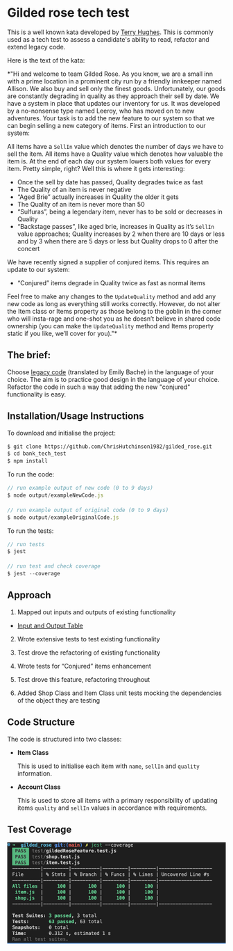 # Gilded rose tech test

This is a well known kata developed by [Terry Hughes](http://iamnotmyself.com/2011/02/13/refactor-this-the-gilded-rose-kata/). This is commonly used as a tech test to assess a candidate's ability to read, refactor and extend legacy code.

Here is the text of the kata:

\*"Hi and welcome to team Gilded Rose. As you know, we are a small inn with a prime location in a prominent city run by a friendly innkeeper named Allison. We also buy and sell only the finest goods. Unfortunately, our goods are constantly degrading in quality as they approach their sell by date. We have a system in place that updates our inventory for us. It was developed by a no-nonsense type named Leeroy, who has moved on to new adventures. Your task is to add the new feature to our system so that we can begin selling a new category of items. First an introduction to our system:

All items have a `SellIn` value which denotes the number of days we have to sell the item. All items have a Quality value which denotes how valuable the item is. At the end of each day our system lowers both values for every item. Pretty simple, right? Well this is where it gets interesting:

- Once the sell by date has passed, Quality degrades twice as fast
- The Quality of an item is never negative
- “Aged Brie” actually increases in Quality the older it gets
- The Quality of an item is never more than 50
- “Sulfuras”, being a legendary item, never has to be sold or decreases in Quality
- “Backstage passes”, like aged brie, increases in Quality as it’s `SellIn` value approaches; Quality increases by 2 when there are 10 days or less and by 3 when there are 5 days or less but Quality drops to 0 after the concert

We have recently signed a supplier of conjured items. This requires an update to our system:

- “Conjured” items degrade in Quality twice as fast as normal items

Feel free to make any changes to the `UpdateQuality` method and add any new code as long as everything still works correctly. However, do not alter the Item class or Items property as those belong to the goblin in the corner who will insta-rage and one-shot you as he doesn’t believe in shared code ownership (you can make the `UpdateQuality` method and Items property static if you like, we’ll cover for you)."\*

## The brief:

Choose [legacy code](https://github.com/emilybache/GildedRose-Refactoring-Kata) (translated by Emily Bache) in the language of your choice. The aim is to practice good design in the language of your choice. Refactor the code in such a way that adding the new "conjured" functionality is easy.

## Installation/Usage Instructions

To download and initialise the project:

```sh
$ git clone https://github.com/ChrisHutchinson1982/gilded_rose.git
$ cd bank_tech_test
$ npm install

```

To run the code:

```js
// run example output of new code (0 to 9 days)
$ node output/exampleNewCode.js

// run example output of original code (0 to 9 days)
$ node output/exampleOriginalCode.js

```

To run the tests:

```js
// run tests
$ jest

// run test and check coverage
$ jest --coverage

```

## Approach

1. Mapped out inputs and outputs of existing functionality

- [Input and Output Table](/docs/inputAndOutputs.md)

2. Wrote extensive tests to test existing functionality

3. Test drove the refactoring of existing functionality

4. Wrote tests for “Conjured” items enhancement

5. Test drove this feature, refactoring throughout

6. Added Shop Class and Item Class unit tests mocking the dependencies of the object they are testing

## Code Structure

The code is structured into two classes:

- **Item Class**

  This is used to initialise each item with `name`, `sellIn` and `quality` information.

- **Account Class**

  This is used to store all items with a primary responsibility of updating items `quality` and `sellIn` values in accordance with requirements.

## Test Coverage

![Test Coverage](/docs/testCoverage.png)
